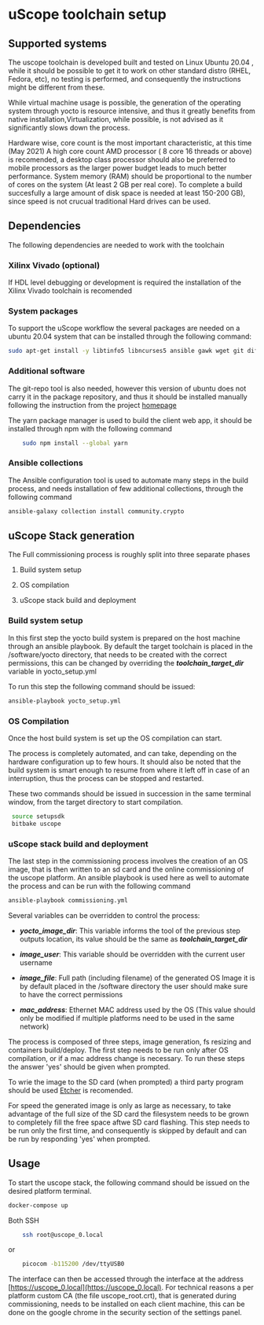 # uScope toolchain setup

## Supported systems

The uscope toolchain is developed built and tested on Linux Ubuntu 20.04 , while it should be possible to get it to work on other standard distro (RHEL, Fedora, etc), no testing is performed, and consequently the instructions might be different from these.

While virtual machine usage is possible, the generation  of the operating system through yocto is resource intensive, and thus it greatly benefits from native installation,Virtualization, while possible, is not advised as it significantly slows down the process.

Hardware wise, core count is the most important characteristic, at this time (May 2021) A high core count AMD processor ( 8 core 16 threads or above) is recomended, a desktop class processor should also be preferred to mobile processors as the larger power budget leads to much better performance. System memory (RAM) should be proportional to the number of cores on the system (At least 2 GB per real core). To complete a build succesfully a large amount of disk space is needed at least 150-200 GB), since speed is not crucual traditional Hard drives can be used.

## Dependencies

The following dependencies are needed to work with the toolchain

### Xilinx Vivado (optional)

If HDL level debugging or development is required the installation of the  Xilinx Vivado toolchain is recomended

### System packages

To support the uScope workflow the several packages are needed on a ubuntu 20.04 system that can be installed through the following command:

```sh
sudo apt-get install -y libtinfo5 libncurses5 ansible gawk wget git diffstat unzip texinfo gcc-multilib build-essential chrpath socat libsdl1.2-dev xterm chrpath u-boot-tools qemu-user-static npm
```

### Additional software

The git-repo tool is also needed, however this version of ubuntu does not carry it in the package repository, and thus it should be installed manually following the 
instruction from the project [homepage](https://gerrit.googlesource.com/git-repo/)

The yarn package manager is used to build the client web app, it should be installed through npm with the following command

```sh
    sudo npm install --global yarn
```

### Ansible collections

The Ansible configuration tool is used to automate many steps in the build process, and needs installation  of few additional collections, through the following command

```sh
ansible-galaxy collection install community.crypto
```

## uScope Stack generation

The Full commissioning process is roughly split into three separate phases

1. Build system setup

2. OS compilation

3. uScope stack build and deployment

### Build system setup

In this first step the yocto build system is prepared on the host machine through an ansible playbook. By default the target toolchain is placed in the /software/yocto directory, that needs to be created with the correct permissions, this can be changed by overriding the ***toolchain_target_dir*** variable in yocto_setup.yml

To run this step the following command should be issued:

```sh
ansible-playbook yocto_setup.yml
```

### OS Compilation

Once the host build system is set up the OS compilation can start.

The process is completely automated, and can take, depending on the hardware configuration up to few hours. It should also be noted that the build system is smart enough to resume from where it left off in case of an interruption, thus the process can be stopped and restarted.

These two commands should be issued in succession in the same terminal window, from the target directory to start compilation.

```sh
 source setupsdk
 bitbake uscope
```

### uScope stack build and deployment

The last step in the commissioning process involves the creation of an OS image, that is then written to an sd card and the online commissioning of the uscope platform. An ansible playbook is used 
here as well to automate the process and can be run with the following command

```sh
ansible-playbook commissioning.yml
```

Several variables can be overridden to control the process:

- ***yocto_image_dir***: This variable informs the tool of the previous step outputs location, its value should be the same as ***toolchain_target_dir***

- ***image_user***: This variable should be overridden with the current user username

- ***image_file***: Full path (including filename) of the generated OS Image it is by default placed in the /software directory the user should make sure to have the correct permissions

- ***mac_address***: Ethernet MAC address used by the OS (This value should only be modified if multiple platforms need to be used in the same network)

The process is composed of three steps, image generation, fs resizing and containers build/deploy. The first step needs to be run only after OS compilation, or if a mac address change is necessary. To run these steps the answer 'yes' should be given when prompted.

To wrie the image to the SD card (when prompted) a third party program should be used [Etcher](https://www.balena.io/etcher/) is recomended.

For speed the generated image is only as large as necessary, to take advantage of the full size of the SD card the filesystem needs to be grown to completely fill the free space aftwe SD card flashing. This step needs to be run only the first time, and consequently is skipped by default and can be run by responding 'yes' when prompted.

## Usage

To start the uscope stack, the following command should be issued on the desired platform terminal.

```sh
docker-compose up
```

Both SSH

```sh
    ssh root@uscope_0.local
```

or

```sh
    picocom -b115200 /dev/ttyUSB0
```

The interface can then be accessed through the interface at the address [https://uscope_0.local](https://uscope_0.local). For technical reasons a per platform custom CA (the file uscope_root.crt), that is generated during commissioning, needs to be installed on each client machine, this can be done on the google chrome in the security section of the settings panel.
